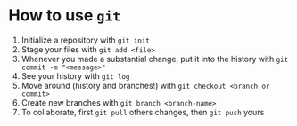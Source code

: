 # How to use `git`
1. Initialize a repository with `git init`
2. Stage your files with `git add <file>`
3. Whenever you made a substantial change, put it into the history with `git commit -m "<message>"`
4. See your history with `git log`
5. Move around (history and branches!) with `git checkout <branch or commit>`
6. Create new branches with `git branch <branch-name>`
7. To collaborate, first `git pull` others changes, then `git push` yours